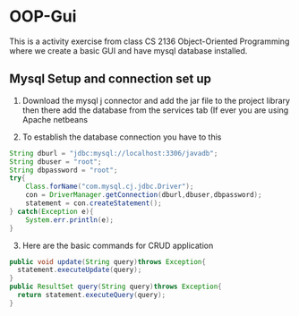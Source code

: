# OOP-Gui
This is a activity exercise from class CS 2136 Object-Oriented Programming where we create a basic GUI and have mysql database installed.

## Mysql Setup and connection set up
1. Download the mysql j connector and add the jar file to the project library
then there add the database from the services tab (If ever you are using Apache netbeans

2. To establish the database connection you have to this
```java 
String dburl = "jdbc:mysql://localhost:3306/javadb";
String dbuser = "root";
String dbpassword = "root";
try{
    Class.forName("com.mysql.cj.jdbc.Driver");
    con = DriverManager.getConnection(dburl,dbuser,dbpassword);
    statement = con.createStatement();
} catch(Exception e){
    System.err.println(e);
}
```
3. Here are the basic commands for CRUD application
```java
public void update(String query)throws Exception{
  statement.executeUpdate(query);
}
public ResultSet query(String query)throws Exception{
  return statement.executeQuery(query);
}
```
